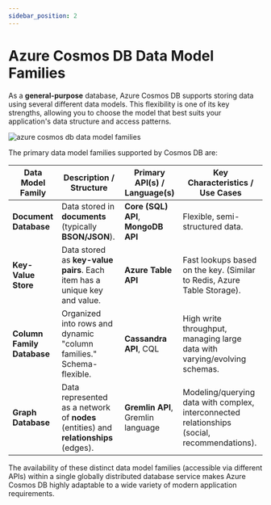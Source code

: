 ```yaml
---
sidebar_position: 2
---
```


# Azure Cosmos DB Data Model Families

As a **general-purpose** database, Azure Cosmos DB supports storing data using several different data models. This flexibility is one of its key strengths, allowing you to choose the model that best suits your application's data structure and access patterns.

<div>
    <img src={require('@site/static/img/azure-storage/azure-cosmos-db-data-model-families.png').default} alt="azure cosmos db data model families" />
</div>

The primary data model families supported by Cosmos DB are:

| Data Model Family          | Description / Structure                                                              | Primary API(s) / Language(s)        | Key Characteristics / Use Cases                                                              |
|----------------------------|--------------------------------------------------------------------------------------|-------------------------------------|----------------------------------------------------------------------------------------------|
| **Document Database**      | Data stored in **documents** (typically **BSON/JSON**).                              | **Core (SQL) API**, **MongoDB API** | Flexible, semi-structured data.                                                              |
| **Key-Value Store**        | Data stored as **key-value pairs**. Each item has a unique key and value.            | **Azure Table API**                 | Fast lookups based on the key. (Similar to Redis, Azure Table Storage).                      |
| **Column Family Database** | Organized into rows and dynamic "column families." Schema-flexible.                  | **Cassandra API**, CQL              | High write throughput, managing large data with varying/evolving schemas.                    |
| **Graph Database**         | Data represented as a network of **nodes** (entities) and **relationships** (edges). | **Gremlin API**, Gremlin language   | Modeling/querying data with complex, interconnected relationships (social, recommendations). |

The availability of these distinct data model families (accessible via different APIs) within a single globally distributed database service makes Azure Cosmos DB highly adaptable to a wide variety of modern application requirements.